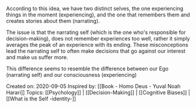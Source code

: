 According to this idea, we have two distinct selves, the one experiencing things in the moment (experiencing), and the one that remembers them and creates stories about them (narrating).

The issue is that the narrating self (which is the one who's responsible for decision-making), does not remember experiences too well, rather it simply averages the peak of an experience with its ending.
These misconceptions lead the narrating self to often make decisions that go against our interest and make us suffer more.

This difference seems to resemble the difference between our Ego (narrating self) and our consciousness (experiencing)

Created on: 2020-09-05
Inspired by: [[Book - Homo Deus - Yuval Noah Harari]]
Topics: [[Psychology]] | [[Decision-Making]] | [[Cognitive Biases]] | [[What is the Self -identity-]]